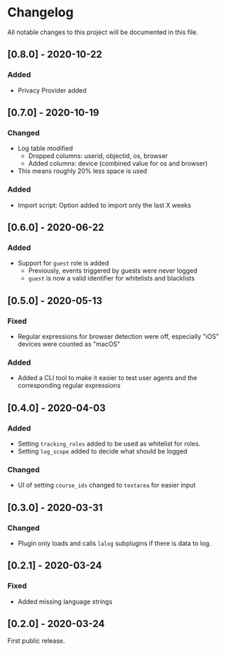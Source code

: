 # Changelog
All notable changes to this project will be documented in this file.

## [0.8.0] - 2020-10-22
### Added
- Privacy Provider added

## [0.7.0] - 2020-10-19
### Changed
- Log table modified
  - Dropped columns: userid, objectid, os, browser
  - Added columns: device (combined value for os and browser)
- This means roughly 20% less space is used
### Added
- Import script: Option added to import only the last X weeks

## [0.6.0] - 2020-06-22
### Added
- Support for `guest` role is added
  - Previously, events triggered by guests were never logged
  - `guest` is now a valid identifier for whitelists and blacklists

## [0.5.0] - 2020-05-13
### Fixed
- Regular expressions for browser detection were off, especially "iOS" devices were counted as "macOS"
### Added
- Added a CLI tool to make it easier to test user agents and the corresponding regular expressions

## [0.4.0] - 2020-04-03
### Added
- Setting `tracking_roles` added to be used as whitelist for roles.
- Setting `log_scope` added to decide what should be logged
### Changed
- UI of setting `course_ids` changed to `textarea` for easier input

## [0.3.0] - 2020-03-31
### Changed
- Plugin only loads and calls `lalog` subplugins if there is data to log.

## [0.2.1] - 2020-03-24
### Fixed
- Added missing language strings

## [0.2.0] - 2020-03-24
First public release.

